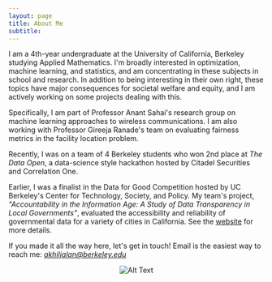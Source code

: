 ```yaml
---
layout: page
title: About Me
subtitle: 
---
```


I am a 4th-year undergraduate at the University of California, Berkeley studying Applied Mathematics. I'm broadly interested in optimization, machine learning, and statistics, and am concentrating in these subjects in school and research. In addition to being interesting in their own right, these topics have major consequences for societal welfare and equity, and I am actively working on some projects dealing with this. 

Specifically, I am part of Professor Anant Sahai's research group on machine learning approaches to wireless communications. I am also working with Professor Gireeja Ranade's team on evaluating fairness metrics in the facility location problem. 

Recently, I was on a team of 4 Berkeley students who won 2nd place at *The Data Open*, a data-science style hackathon hosted by Citadel Securities and Correlation One. 

Earlier, I was a finalist in the Data for Good Competition hosted by UC Berkeley's Center for Technology, Society, and Policy. My team's project, *"Accountability in the Information Age: A Study of Data Transparency in Local Governments"*, evaluated the accessibility and reliability of governmental data for a variety of cities in California. See the [website](https://ctsp.berkeley.edu/data-for-good-projects/) for more details. 

If you made it all the way here, let's get in touch! Email is the easiest way to reach me: *akhiljalan@berkeley.edu*
<div style="text-align:center" markdown="1">

![Alt Text](img/misc-site-pictures/xmas-face.jpg)

</div>